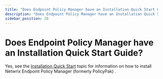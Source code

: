 ```yaml
---
title: "Does Endpoint Policy Manager have an Installation Quick Start Guide?"
description: "Does Endpoint Policy Manager have an Installation Quick Start Guide?"
sidebar_position: 20
---
```


# Does Endpoint Policy Manager have an Installation Quick Start Guide?

Yes, see the [Installation Quick Start](/docs/endpointpolicymanager/manuals/introductionandquick/overviewinstall/overviewinstall.md) topic for information on how to install
Netwrix Endpoint Policy Manager (formerly PolicyPak) .
